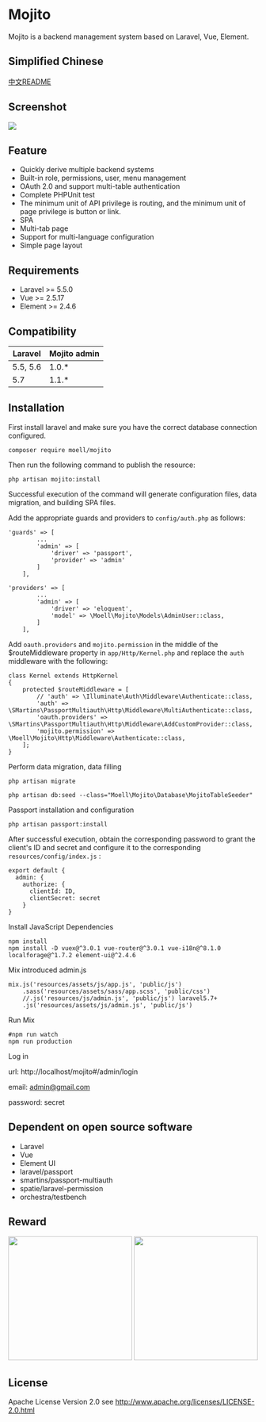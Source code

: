 # Mojito

Mojito is a backend management system based on Laravel, Vue, Element.

## Simplified Chinese

[中文README](./README_zh.md)

## Screenshot

![](http://ww1.sinaimg.cn/large/7a679ca1gy1fvrktohzfaj213x0ieq3j.jpg)

## Feature

* Quickly derive multiple backend systems
* Built-in role, permissions, user, menu management
* OAuth 2.0 and support multi-table authentication
* Complete PHPUnit test
* The minimum unit of API privilege is routing, and the minimum unit of page privilege is button or link.
* SPA
* Multi-tab page
* Support for multi-language configuration
* Simple page layout

## Requirements

- Laravel  >= 5.5.0
- Vue >= 2.5.17
- Element >= 2.4.6

## Compatibility

| Laravel  | Mojito admin |
| -------- | ------------ |
| 5.5, 5.6 | 1.0.*        |
| 5.7      | 1.1.*        |

## Installation

First install laravel and make sure you have the correct database connection configured.

```
composer require moell/mojito
```

Then run the following command to publish the resource:

```
php artisan mojito:install
```

Successful execution of the command will generate configuration files, data migration, and building SPA files.

Add the appropriate guards and providers to `config/auth.php` as follows: 

```
'guards' => [
        ...
        'admin' => [
            'driver' => 'passport',
            'provider' => 'admin'
        ]
    ],

'providers' => [
        ...
        'admin' => [
            'driver' => 'eloquent',
            'model' => \Moell\Mojito\Models\AdminUser::class,
        ]
    ],
```

Add `oauth.providers` and `mojito.permission` in the middle of the $routeMiddleware property in `app/Http/Kernel.php` and replace the `auth` middleware with the following:

```
class Kernel extends HttpKernel
{
    protected $routeMiddleware = [
        // 'auth' => \Illuminate\Auth\Middleware\Authenticate::class,
        'auth' => \SMartins\PassportMultiauth\Http\Middleware\MultiAuthenticate::class,
        'oauth.providers' => \SMartins\PassportMultiauth\Http\Middleware\AddCustomProvider::class,
        'mojito.permission' => \Moell\Mojito\Http\Middleware\Authenticate::class,
    ];
}
```

Perform data migration, data filling

```
php artisan migrate

php artisan db:seed --class="Moell\Mojito\Database\MojitoTableSeeder"
```

Passport installation and configuration

```
php artisan passport:install
```

After successful execution, obtain the corresponding password to grant the client's ID and secret and configure it to the corresponding `resources/config/index.js` :

```
export default {
  admin: {
    authorize: {
      clientId: ID,
      clientSecret: secret
    }
}
```

Install JavaScript Dependencies

```shell
npm install
npm install -D vuex@^3.0.1 vue-router@^3.0.1 vue-i18n@^8.1.0 localforage@^1.7.2 element-ui@^2.4.6
```

Mix introduced admin.js

```
mix.js('resources/assets/js/app.js', 'public/js')
    .sass('resources/assets/sass/app.scss', 'public/css')
    //.js('resources/js/admin.js', 'public/js') laravel5.7+
    .js('resources/assets/js/admin.js', 'public/js')
```

Run Mix

```
#npm run watch
npm run production
```

Log in

url: http://localhost/mojito#/admin/login

email: admin@gmail.com

password: secret

## Dependent on open source software

* Laravel
* Vue
* Element UI
* laravel/passport
* smartins/passport-multiauth
* spatie/laravel-permission
* orchestra/testbench

## Reward

<p>
	<img src="http://ww1.sinaimg.cn/mw690/7a679ca1ly1fvxrfnvxa4j20dw0dwdic.jpg" width="250" />
  <img src="http://ww1.sinaimg.cn/mw690/7a679ca1ly1fvxrfnr0dhj20dw0dwgp0.jpg" width="250" />
</p>

## License

Apache License Version 2.0 see http://www.apache.org/licenses/LICENSE-2.0.html
